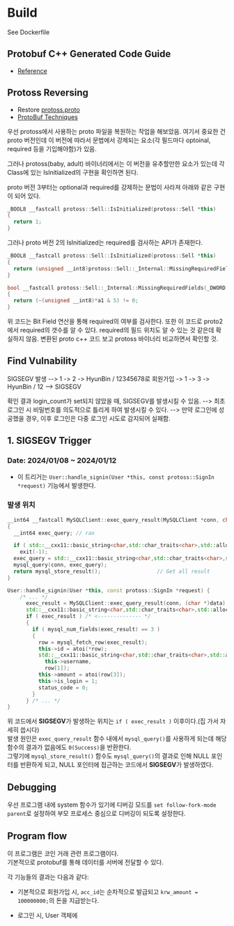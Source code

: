# Build

See Dockerfile

## Protobuf C++ Generated Code Guide

* [Reference](https://protobuf.dev/reference/cpp/cpp-generated/)

## Protoss Reversing

* Restore [protoss.proto](proto/protoss.proto)
* [ProtoBuf Techniques](https://protobuf.dev/programming-guides/techniques/)

우선 protoss에서 사용하는 proto 파일을 복원하는 작업을 해보았음.
여기서 중요한 건 proto 버전인데 이 버전에 따라서 문법에서 강제되는 요소(각 필드마다 optoinal, required 등을 기입해야함)가 있음.

그러나 protoss(baby, adult) 바이너리에서는 이 버전을 유추할만한 요소가 있는데
각 Class에 있는 IsInitialized의 구현을 확인하면 된다.

proto 버전 3부터는 optional과 required를 강제하는 문법이 사라져 아래와 같은 구현이 되어 있다.

```cpp
_BOOL8 __fastcall protoss::Sell::IsInitialized(protoss::Sell *this)
{
  return 1;
}
```

그러나 proto 버전 2의 IsInitialized는 required를 검사하는 API가 존재한다.

```cpp
_BOOL8 __fastcall protoss::Sell::IsInitialized(protoss::Sell *this)
{
  return (unsigned __int8)protoss::Sell::_Internal::MissingRequiredFields((char *)this + 16) == 0;
}

bool __fastcall protoss::Sell::_Internal::MissingRequiredFields(_DWORD *a1)
{
  return (~(unsigned __int8)*a1 & 5) != 0;
}
```

위 코드는 Bit Field 연산을 통해 required의 여부를 검사한다. 또한 이 코드로 proto2에서 required의 갯수를 알 수 있다. required의 필드 위치도 알 수 있는 것 같은데 확실하지 않음.
변환된 proto c++ 코드 보고 protoss 바이너리 비교하면서 확인할 것.

## Find Vulnability

SIGSEGV 발생 --> 1 -> 2 -> HyunBin / 12345678로 회원가입 -> 1 -> 3 -> HyunBin / 12 --> SIGSEGV

확인 결과 login_count가 set되지 않았을 때, SIGSEGV를 발생시킬 수 있음.
--> 최초 로그인 시 비밀번호를 의도적으로 틀리게 하여 발생시킬 수 있다.
--> 만약 로그인에 성공했을 경우, 이후 로그인은 다중 로그인 시도로 감지되어 실패함.

## 1. SIGSEGV Trigger

### Date: 2024/01/08 ~ 2024/01/12

* 이 트리거는 `User::handle_signin(User *this, const protoss::SignIn *request)` 기능에서 발생한다.

### 발생 위치

```cpp
__int64 __fastcall MySQLClient::exec_query_result(MySQLClient *conn, char *sqlQuery)
{
  __int64 exec_query; // rax

  if ( std::__cxx11::basic_string<char,std::char_traits<char>,std::allocator<char>>::empty(sqlQuery) )
    exit(-1);
  exec_query = std::__cxx11::basic_string<char,std::char_traits<char>,std::allocator<char>>::c_str(sqlQuery);
  mysql_query(conn, exec_query);
  return mysql_store_result();                  // Get all result
}

User::handle_signin(User *this, const protoss::SignIn *request) {
    /* ... */
      exec_result = MySQLClient::exec_query_result(conn, (char *)data);
      std::__cxx11::basic_string<char,std::char_traits<char>,std::allocator<char>>::~basic_string((__int64)data);
      if ( exec_result ) /* <-------------- */
      {
        if ( mysql_num_fields(exec_result) == 3 )
        {
          row = mysql_fetch_row(exec_result);
          this->id = atoi(*row);
          std::__cxx11::basic_string<char,std::char_traits<char>,std::allocator<char>>::operator=(
            this->username,
            row[1]);
          this->amount = atoi(row[3]);
          this->is_login = 1;
          status_code = 0;
        }
      } /* ... */
}
```

위 코드에서 **SIGSEGV**가 발생하는 위치는 `if ( exec_result )` 이후이다.(집 가서 자세히 씁시다)  
발생 원인은 `exec_query_result` 함수 내에서 `mysql_query()`를 사용하게 되는데 해당 함수의 결과가 없음에도 `0(Success)`을 반환한다.  
그렇기에 `mysql_store_result()` 함수도 `mysql_query()`의 결과로 인해 NULL 포인터를 반환하게 되고, NULL 포인터에 접근하는 코드에서 **SIGSEGV**가 발생하였다.  

## Debugging

우선 프로그램 내에 system 함수가 있기에 디버깅 모드를 `set follow-fork-mode parent`로 설정하여 부모 프로세스 중심으로 디버깅이 되도록 설정한다.  

## Program flow

이 프로그램은 코인 거래 관련 프로그램이다.  
기본적으로 protobuf를 통해 데이터를 서버에 전달할 수 있다.  
  
각 기능들의 결과는 다음과 같다:  

* 기본적으로 회원가입 시, `acc_id`는 순차적으로 발급되고 `krw_amount = 100000000;`의 돈을 지급받는다.

* 로그인 시, User 객체에 